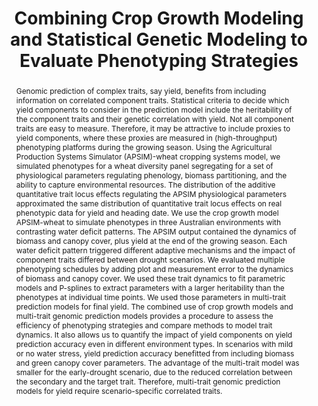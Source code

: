 ---
title: Combining Crop Growth Modeling and Statistical Genetic Modeling to Evaluate Phenotyping Strategies
authors: 
 - Daniela Bustos-Korts
 - Martin P. Boer
 - Marcos Malosetti
 - Scott Chapman
 - Karine Chenu
 - Bangyou Zheng
 - Fred A. van Eeuwijk
 
publishDate: "2019-11-27"
doi: 10.3389/fpls.2019.01491
image_preview: ""
math: false
publication_types: ["2"]
publication: Frontiers in Plant Science
publication_short: ""
featured: true

tags: 
 - apsim
 - model
 - HTP

links:
url_pdf: https://www.frontiersin.org/articles/10.3389/fpls.2019.01491/full


abstract: Genomic prediction of complex traits, say yield, benefits from including information on correlated component traits. Statistical criteria to decide which yield components to consider in the prediction model include the heritability of the component traits and their genetic correlation with yield. Not all component traits are easy to measure. Therefore, it may be attractive to include proxies to yield components, where these proxies are measured in (high-throughput) phenotyping platforms during the growing season. Using the Agricultural Production Systems Simulator (APSIM)-wheat cropping systems model, we simulated phenotypes for a wheat diversity panel segregating for a set of physiological parameters regulating phenology, biomass partitioning, and the ability to capture environmental resources. The distribution of the additive quantitative trait locus effects regulating the APSIM physiological parameters approximated the same distribution of quantitative trait locus effects on real phenotypic data for yield and heading date. We use the crop growth model APSIM-wheat to simulate phenotypes in three Australian environments with contrasting water deficit patterns. The APSIM output contained the dynamics of biomass and canopy cover, plus yield at the end of the growing season. Each water deficit pattern triggered different adaptive mechanisms and the impact of component traits differed between drought scenarios. We evaluated multiple phenotyping schedules by adding plot and measurement error to the dynamics of biomass and canopy cover. We used these trait dynamics to fit parametric models and P-splines to extract parameters with a larger heritability than the phenotypes at individual time points. We used those parameters in multi-trait prediction models for final yield. The combined use of crop growth models and multi-trait genomic prediction models provides a procedure to assess the efficiency of phenotyping strategies and compare methods to model trait dynamics. It also allows us to quantify the impact of yield components on yield prediction accuracy even in different environment types. In scenarios with mild or no water stress, yield prediction accuracy benefitted from including biomass and green canopy cover parameters. The advantage of the multi-trait model was smaller for the early-drought scenario, due to the reduced correlation between the secondary and the target trait. Therefore, multi-trait genomic prediction models for yield require scenario-specific correlated traits.

---